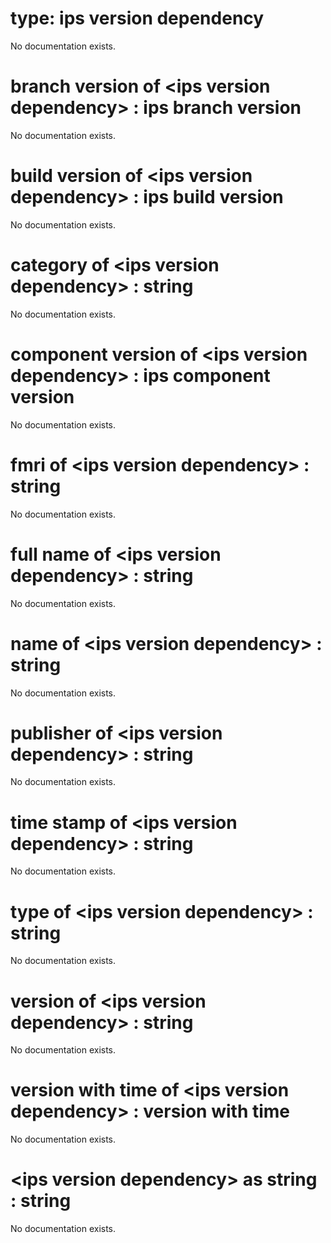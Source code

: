 # type: ips version dependency

No documentation exists.

# branch version of &lt;ips version dependency&gt; : ips branch version

No documentation exists.

# build version of &lt;ips version dependency&gt; : ips build version

No documentation exists.

# category of &lt;ips version dependency&gt; : string

No documentation exists.

# component version of &lt;ips version dependency&gt; : ips component version

No documentation exists.

# fmri of &lt;ips version dependency&gt; : string

No documentation exists.

# full name of &lt;ips version dependency&gt; : string

No documentation exists.

# name of &lt;ips version dependency&gt; : string

No documentation exists.

# publisher of &lt;ips version dependency&gt; : string

No documentation exists.

# time stamp of &lt;ips version dependency&gt; : string

No documentation exists.

# type of &lt;ips version dependency&gt; : string

No documentation exists.

# version of &lt;ips version dependency&gt; : string

No documentation exists.

# version with time of &lt;ips version dependency&gt; : version with time

No documentation exists.

# &lt;ips version dependency&gt; as string : string

No documentation exists.
